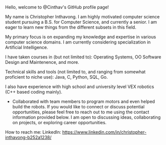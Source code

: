 Hello, welcome to @Cinthav's GitHub profile page!

My name is Christopher Inthavong. I am highly motivated computer science student pursuing a B.S. for Computer Science, and currently a senior. I am eager to learn new things from the different subsets in this field.

My primary focus is on expanding my knowledge and expertise in various computer science domains. I am currently considering specialization in Artificial Intelligence.

I have taken courses in (but not limited to):
Operating Systems, OO Software Design and Maintenence, and more.

Technical skills and tools (not limited to, and ranging from somewhat proficient to niche use):
Java, C, Python, SQL, Go.

I also have experience with high school and university level VEX robotics (C++ based coding mainly).
- Collaborated with team members to program motors and even helped build the robots.
If you would like to connect or discuss potential opportunities, please feel free to reach out to me using the contact information provided below. I am open to discussing ideas, collaborating on projects, or exploring career opportunities.

How to reach me:
    LinkedIn: https://www.linkedin.com/in/christopher-inthavong-b252a1238/

<!---
Cinthav/Cinthav is a ✨ special ✨ repository because its `README.md` (this file) appears on your GitHub profile.
You can click the Preview link to take a look at your changes.
- Hi, I’m @Cinthav. (Christopher Inthavong)
- I’m interested in programming in general. I am currently searching for a field to invest in.
- I’m going to learn about operating systems in depth for the first time.
- I’m looking to collaborate on hobby projects, especially with video games.
- How to reach me:
--->
